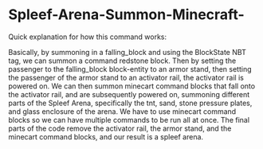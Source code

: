 # Spleef-Arena-Summon-Minecraft-

Quick explanation for how this command works:

Basically, by summoning in a falling_block and using the BlockState NBT tag, we can summon a command redstone block. Then by setting the passenger to the falling_block block-entity to an armor stand, then setting the passenger of the armor stand to an activator rail, the activator rail is powered on. We can then summon minecart command blocks that fall onto the activator rail, and are subsequently powered on, summoning different parts of the Spleef Arena, specifically the tnt, sand, stone pressure plates, and glass enclosure of the arena. We have to use minecart command blocks so we can have multiple commands to be run all at once. The final parts of the code remove the activator rail, the armor stand, and the minecart command blocks, and our result is a spleef arena.
